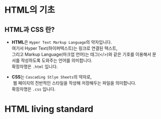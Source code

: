 # HTML의 기초

## HTML과 CSS 란?

- **HTML**은 `Hyper Text Markup Language`의 약자입니다. <br>여기서 Hyper Text(하이퍼텍스트)는 링크로 연결된 텍스트, <br>
  그리고 Markup Language(마크업 언어)는 태그(</>)와 같은 기호를 이용해서 문서를 작성하도록 도와주는 언어를 의미합니다. <br>
  확장자명은 `.html` 입니다.

- **CSS**는 `Cascading Stlye Sheets`의 약자로,<br>
   웹 페이지의 전반적인 스타일을 작성해 저장해두는 파일을 의미합니다.</br>
  확장자명은 `.css` 입니다.
  <br>

# HTML living standard
